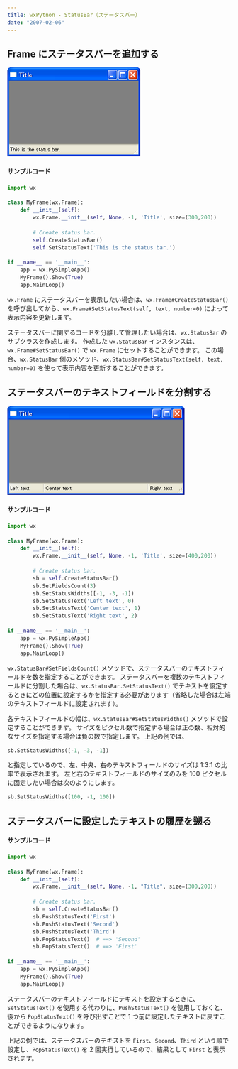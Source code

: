 ```yaml
---
title: wxPytnon - StatusBar（ステータスバー）
date: "2007-02-06"
---
```


Frame にステータスバーを追加する
----

![./image/20070405-statusbar.png](./image/20070405-statusbar.png)

#### サンプルコード

~~~ python
import wx

class MyFrame(wx.Frame):
    def __init__(self):
        wx.Frame.__init__(self, None, -1, 'Title', size=(300,200))

        # Create status bar.
        self.CreateStatusBar()
        self.SetStatusText('This is the status bar.')

if __name__ == '__main__':
    app = wx.PySimpleApp()
    MyFrame().Show(True)
    app.MainLoop()
~~~

`wx.Frame` にステータスバーを表示したい場合は、`wx.Frame#CreateStatusBar()` を呼び出してから、`wx.Frame#SetStatusText(self, text, number=0)` によって表示内容を更新します。

ステータスバーに関するコードを分離して管理したい場合は、`wx.StatusBar` のサブクラスを作成します。
作成した `wx.StatusBar` インスタンスは、`wx.Frame#SetStatusBar()` で `wx.Frame` にセットすることができます。
この場合、`wx.StatusBar` 側のメソッド、`wx.StatusBar#SetStatusText(self, text, number=0)` を使って表示内容を更新することができます。


ステータスバーのテキストフィールドを分割する
----

![./image/20070405-statusbar2.png](./image/20070405-statusbar2.png)

#### サンプルコード

~~~ python
import wx

class MyFrame(wx.Frame):
    def __init__(self):
        wx.Frame.__init__(self, None, -1, 'Title', size=(400,200))

        # Create status bar.
        sb = self.CreateStatusBar()
        sb.SetFieldsCount(3)
        sb.SetStatusWidths([-1, -3, -1])
        sb.SetStatusText('Left text', 0)
        sb.SetStatusText('Center text', 1)
        sb.SetStatusText('Right text', 2)

if __name__ == '__main__':
    app = wx.PySimpleApp()
    MyFrame().Show(True)
    app.MainLoop()
~~~

`wx.StatusBar#SetFieldsCount()` メソッドで、ステータスバーのテキストフィールドを数を指定することができます。
ステータスバーを複数のテキストフィールドに分割した場合は、`wx.StatusBar.SetStatusText()` でテキストを設定するときにどの位置に設定するかを指定する必要があります（省略した場合は左端のテキストフィールドに設定されます）。

各テキストフィールドの幅は、`wx.StatusBar#SetStatusWidths()` メソッドで設定することができます。
サイズをピクセル数で指定する場合は正の数、相対的なサイズを指定する場合は負の数で指定します。
上記の例では、

~~~ python
sb.SetStatusWidths([-1, -3, -1])
~~~

と指定しているので、左、中央、右のテキストフィールドのサイズは 1:3:1 の比率で表示されます。
左と右のテキストフィールドのサイズのみを 100 ピクセルに固定したい場合は次のようにします。

~~~ python
sb.SetStatusWidths([100, -1, 100])
~~~


ステータスバーに設定したテキストの履歴を遡る
----

#### サンプルコード

~~~ python
import wx

class MyFrame(wx.Frame):
    def __init__(self):
        wx.Frame.__init__(self, None, -1, "Title", size=(300,200))

        # Create status bar.
        sb = self.CreateStatusBar()
        sb.PushStatusText('First')
        sb.PushStatusText('Second')
        sb.PushStatusText('Third')
        sb.PopStatusText()  # ==> 'Second'
        sb.PopStatusText()  # ==> 'First'

if __name__ == '__main__':
    app = wx.PySimpleApp()
    MyFrame().Show(True)
    app.MainLoop()
~~~

ステータスバーのテキストフィールドにテキストを設定するときに、`SetStatusText()` を使用する代わりに、`PushStatusText()` を使用しておくと、後から `PopStatusText()` を呼び出すことで 1 つ前に設定したテキストに戻すことができるようになります。

上記の例では、ステータスバーのテキストを `First`、`Second`、`Third` という順で設定し、`PopStatusText()` を 2 回実行しているので、結果として `First` と表示されます。

